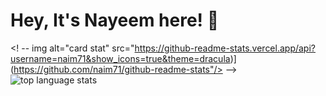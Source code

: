 # Hey, It's Nayeem here! 👋
<! -- 
img alt="card stat" src="https://github-readme-stats.vercel.app/api?username=naim71&show_icons=true&theme=dracula)](https://github.com/naim71/github-readme-stats"/> 
-->
<img alt="top language stats" src="https://github-readme-stats.vercel.app/api/top-langs/?username=naim71&layout=compact"/>
